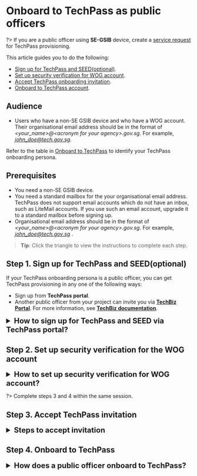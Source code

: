 # Onboard to TechPass as public officers

?> If you are a public officer using **SE-GSIB** device, create a [service request](https://go.gov.sg/techpass-sr) for TechPass provisioning.


This article guides you to do the following:
- [Sign up for TechPass and SEED(optional)](#step-1-sign-up-for-techpass-and-seedoptional).
- [Set up security verification for WOG account](#step-2-set-up-security-verification-for-the-wog-account).
- [Accept TechPass onboarding invitation](#step-3-accept-techpass-invitation).
- [Onboard to TechPass account](#step-4-onboard-to-techpass).

<!--You can use the [TechPass portal](http://portal.techpass.gov.sg) to do a self-service sign-up for a TechPass account. Alternatively, contact another public officer to send you the onboarding invitation emails via the [TechBiz Portal](https://portal.techbiz.suite.gov.sg).

> **Tip**: If you are a public officer who is inviting others, refer to [TechBiz documentation](https://docs.developer.tech.gov.sg/docs/techbiz-documentation/).-->

## Audience

- Users who have a non-SE GSIB device and who have a WOG account. Their organisational email address should be in the format of *\<your_name\>@\<acronym for your agency\>.gov.sg*. For example, *john_doe@tech.gov.sg*.

Refer to the table in [Onboard to TechPass](onboard-to-techpass) to identify your TechPass onboarding persona.

## Prerequisites

- You need a non-SE GSIB device.
- You need a standard mailbox for the your organisational email address. TechPass does not support email accounts which do not have an inbox, such as LiteMail accounts. If you use such an email account, upgrade it to a standard mailbox before signing up.
- Organisational email address should be in the format of *\<your_name\>@\<acronym for your agency\>.gov.sg*. For example, *john_doe@tech.gov.sg* .


> **Tip**: Click the triangle to view the instructions to complete each step.


## Step 1. Sign up for TechPass and SEED(optional)

If your TechPass onboarding persona is a public officer, you can get TechPass provisioning in any one of the following ways:

- Sign up from **TechPass portal**.
- Another public officer from your project can invite you via [**TechBiz Portal**](https://portal.techbiz.suite.gov.sg). For more information, see [**TechBiz documentation**](https://docs.developer.tech.gov.sg/docs/techbiz-documentation/).


<details>
  <summary style="font-size:20px;font-weight:bold">How to sign up for TechPass and SEED via TechPass portal?</summary>

  **To get onboarding invitation email(s)**

  1. From your non-SE GSIB device, go to the [TechPass portal](http://portal.techpass.gov.sg) and click **Sign Up**.

  2. Enter your organisational **Email Address**.

  3. Indicate if you want to onboard your Internet Device to SEED and select **I'm not a robot**.

  !> You need SEED provisioning to access SGTS resources using an Internet Device.

  <kbd>![sign-up-submit](assets/images/onboarding/po-non-se/latest-po-sign-up-non-se-gsib-1.png)</kbd>

  4. Click **Submit** to receive the onboarding invitation email(s).

  > **Additional information**:
  >
  > **If TechPass provisioning
  is approved**:
  >- A TechPass account is provisioned for you and is in pending state.
  >- We'll send the TechPass onboarding email to activate the account.
  >- This email is valid only for 30 days.
  >- If you do not activate your TechPass within 30 days, we will send an email and then terminate your TechPass account. If you still need the TechPass account, you can sign up again via the TechPass portal or request for it.
  >
  > **If SEED provisioning is approved**:
  >- We'll send the SEED onboarding email within the next three business days.
  >- This email is valid only for 30 days.
  >- Ensure that you have activated your TechPass account before proceeding to onboard your Internet Device to SEED .
  >- If your SEED onboarding email has expired, you can request again from the TechPass portal. For more information, see [SEED FAQ](https://docs.developer.tech.gov.sg/docs/security-suite-for-engineering-endpoint-devices/faqs/seed-faq-general).


  </details>

## Step 2. Set up security verification for the WOG account

<details>
  <summary style="font-size:20px;font-weight:bold">How to set up security verification for WOG account?</summary>

  **To set up security verification for WOG account**

  1. From your non-SE GSIB device, go to [Azure Active Directory](https://account.activedirectory.windowsazure.com/proofup.aspx).

  2. If prompted to sign in:
  
      a. Use your organisational email address and GSIB device password.

      b. Click **Next** to provide additional information for your account.

  3. On the **Additional security verification** page, choose **Mobile app** from the dropdown list.
  
  4. Choose your preferred authenticating method, and click **Set up**. 

  <kbd>![security-verification](assets/images/security-verification-for-wog/step-1-selection.png)</kbd>

  ?> Do not close this page on your computer.

  5. Follow the on-screen instructions on the **Configure mobile app** page.
  <kbd>![scan-qr-code](assets/images/security-verification-for-wog/scan-qr-code.png)</kbd>

  You are now redirected to Step 1 of **Additional security verification**.
  
  6. Confirm your Authenticator app is configured before clicking **Next**.

  <kbd>![after-scan](assets/images/security-verification-for-wog/indicates-auth-app-configured.png)</kbd>

  You are now directed to Step 2 of **Additional security verification**. A notification is sent to your Authenticator app.
  
  8. Approve the notification on your Authenticator app to confirm that you are reachable on this mobile phone.

 <kbd>![step2-verify](assets/images/security-verification-for-wog/step2-verify-you-are-reachable-via-mp.png)</kbd>

 When the notification is successfully approved, you will see the following page on your computer.

 <kbd>![step2-verification-confirmed](assets/images/security-verification-for-wog/step2-verification-confirmed.png)</kbd>

 7. Click **Done**.

 <kbd>![step2-done](assets/images/security-verification-for-wog/step2-done.png)</kbd>
  
 8. The **Profile** page is displays your WOG profile under **Organizations**.

 <kbd>![profile-page](assets/images/security-verification-for-wog/wog-account-on-profile-page.png)</kbd>
  
  </details>


?> Complete steps 3 and 4 within the same session.

## Step 3. Accept TechPass invitation

<details>
  <summary style="font-size:20px;font-weight:bold">Steps to accept invitation</summary>

Onboard to TechPass within 30 days of receiving the TechPass invitation email. If you do not onboard within 30 days, we will terminate your TechPass account, and you need to sign up again or request for a TechPass account from another public officer from your project.

  **To accept TechPass invitation**

  1. On your GSIB device, open the TechPass onboarding invitation email.

  ?> If you do not see this email in your inbox:<br>- check if it is the same email address you provided while signing up or in your request.<br>- If a spam filter or email rule moved it to other folders, Junk Email, Deleted Items or Archive folder.

  2. Click **Accept invitation** and proceed with **Onboarding to TechPass**. If you are already signed in to your WOG account, it will direct you to **Review Permissions**.

  <kbd>![accept-invitation](assets/images/onboarding/po-non-se/accept-invitation.png)</kbd>


</details>

## Step 4. Onboard to TechPass
<details>
  <summary style="font-size:20px;font-weight:bold">How does a public officer onboard to TechPass?</summary>

  **To onboard to your TechPass account**

  1. In **Review Permissions**, click **Accept**.

  <kbd>![after-accept-invitation-1](assets/images/onboarding/po-non-se/after-accept-invitation-1.png ':size=400')</kbd>

  ?> If you are not signed in to your WOG account while [accepting the invitation](#step-3-accept-techpass-invitation), you will be prompted to sign in before proceeding further.

  2. Click **Log in with TechPass**.
  3. Click **Next**.

  <kbd>![more-info-after-login](assets/images/onboarding/po-non-se/more-info-after-login.png ':size=400')</kbd>

  4. Ensure the organisational email address you used while signing up or requesting for the TechPass account is displayed as username.

  5. Choose one of the following options and click **Next**.

    - If you do not have the Microsoft Authenticator app(recommended) on your mobile phone, download and install it on your [Microsoft phone](https://www.microsoft.com/en-sg/store/apps/windows-phone), [Android](https://play.google.com/store/apps?hl=en&amp;gl=US) or [iOS phone](https://www.apple.com/app-store/) and complete the wizard.
    - To use other authenticators, click **I want to use a different authenticator app**.
    - To use other methods, click **I want to set up a different method**.

    <kbd>![set-up-authenticating-method](assets/images/onboarding/po-non-se/set-up-authenticating-method.png)</kbd>

  ?> While we recommend Microsoft Authenticator, you can choose any other authenticator app. As we recommend Microsoft Authenticator, this article guides you through setting up multi-factor authentication for your TechPass account using that. For other authenticators, refer to the respective help resources.

  6. On your mobile device, open Microsoft **Authenticator** and tap **+ Add account** > **Work or School account**.
  7. Go back to your computer and click **Next**.

  <kbd>![keep-your-account-secure-next](assets/images/onboarding/po-non-se/keep-your-account-secure-next.png)</kbd>

  8. Scan the QR code on your computer screen and click **Next**. Your TechPass account gets activated and linked to the authenticator app.

  <kbd>![after-scanning-qr-code](assets/images/onboarding/po-non-se/after-scanning-qr-code.png)</kbd>

  A number is shown on your computer screen.

    <kbd>![number-mfa](assets/images/onboarding/po-non-se/number-mfa.png)</kbd>

  9. On the Authenticator app, enter the number shown, and tap **Yes** to authenticate your sign-in.

  10. Click **Next**.

  <kbd>![sign-in-approved](assets/images/onboarding/po-non-se/sign-in-approved.png)</kbd>

  11. When you see the success message, click **Done**.

  <kbd>![authenticator-set-up-success](assets/images/onboarding/po-non-se/success-onboard.png)</kbd>

  You will now be directed to the Terms of Use page.

  12. Read the **Terms of Use** and click **Accept**.
  13. Read the **Privacy Policy** and click **Accept**.
  14. If SEED has been provisioned to you, read the **MDM AUP Policy** and click **Accept**.

  
  You have now successfully onboarded to TechPass. You can now proceed to onboard your Internet Device to SEED.

?> Refer to [Prerequisites for onboarding your device to SEED](https://docs.developer.tech.gov.sg/docs/security-suite-for-engineering-endpoint-devices/#/prerequisites-for-onboarding) before proceeding to onboard your Internet Device to SEED.

</details>


<!--

> **Note**:<br>
  > You need to set up security verification (multi-factor authentication) for your Whole-of-Government(WOG) account to:
    >- Securely access Singapore Government Technology Stack (SGTS) services and tools from your GMD device.
    >- To view your SG Govt M365 profile on the Microsoft Authenticator app.
12. Click the arrow to view the **TechPass Terms of Use**.
14. Click the arrow to view the **TechPass Privacy Policy**.
16. Click the arrow to view the **TechPass MDM AUP Policy**.
<kbd>![techpass-terms-of-use](assets/images/onboarding/po-non-se/techpass-terms-of-use.png)</kbd>
<kbd>![accept-terms-of-use](assets/images/onboarding/po-non-se/accept-terms-of-use.png)</kbd>
 <kbd>![techpass-view-privacy-policy](assets/images/onboarding/po-non-se/techpass-view-privacy-policy.png)</kbd>
<kbd>![accept-techpass-privacy-policy](assets/images/onboarding/po-non-se/accept-techpass-privacy-policy.png)</kbd>
  <kbd>![mdm-acceptable-use-policy](assets/images/onboarding/po-non-se/mdm-aup-1.png)</kbd>

  <kbd>![mdm-acceptable-use-policy](assets/images/onboarding/po-non-se/accept-mdm-aup.png)</kbd>

    -->